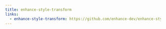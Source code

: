 ```yaml
---
title: enhance-style-transform
links:
  - enhance-style-transform: https://github.com/enhance-dev/enhance-style-transform
---
```

